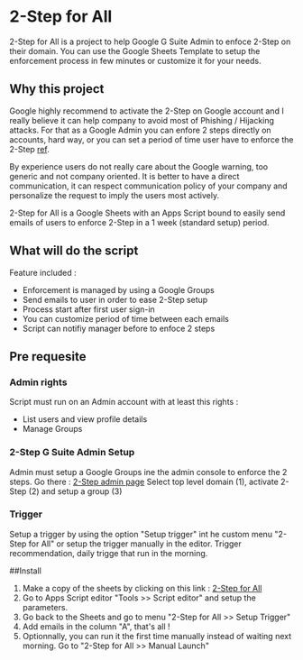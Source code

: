 # 2-Step for All

2-Step for All is a project to help Google G Suite Admin to enfoce 2-Step on their domain. You can use the Google Sheets Template to setup the enforcement process in few minutes or customize it for your needs.

## Why this project
Google highly recommend to activate the 2-Step on Google account and I really believe it can help company to avoid most of Phishing / Hijacking attacks.
For that as a Google Admin you can enfore 2 steps directly on accounts, hard way, or you can set a period of time user have to enforce the 2-Step [ref](https://support.google.com/a/answer/9176657).

By experience users do not really care about the Google warning, too generic and not company oriented. It is better to have a direct communication, it can respect communication policy of your company and personalize the request to imply the users most actively.

2-Step for All is a Google Sheets with an Apps Script bound to easily send emails of users to enforce 2-Step in a 1 week (standard setup) period.

## What will do the script
Feature included :
- Enforcement is managed by using a Google Groups
- Send emails to user in order to ease 2-Step setup
- Process start after first user sign-in
- You can customize period of time between each emails
- Script can notifiy manager before to enfoce 2 steps

## Pre requesite
### Admin rights
Script must run on an Admin account with at least this rights :
- List users and view profile details
- Manage Groups

### 2-Step G Suite Admin Setup
Admin must setup a Google Groups ine the admin console to enforce the 2 steps. Go there : [2-Step admin page](https://admin.google.com/AdminHome#ServiceSettings/service=securitysetting)
Select top level domain (1), activate 2-Step (2) and setup a group (3)

### Trigger
Setup a trigger by using the option "Setup trigger" int he custom menu "2-Step for All" or setup the trigger manually in the editor. 
Trigger recommendation, daily trigge that run in the morning.

##Install
1. Make a copy of the sheets by clicking on this link : [2-Step for All](http://bit.ly/2TRjPOF)
2. Go to Apps Script editor "Tools >> Script editor" and setup the parameters.
3. Go back to the Sheets and go to menu "2-Step for All >> Setup Trigger"
4. Add emails in the column "A", that's all !
5. Optionnally, you can run it the first time manually instead of waiting next morning. Go to "2-Step for All >> Manual Launch"

